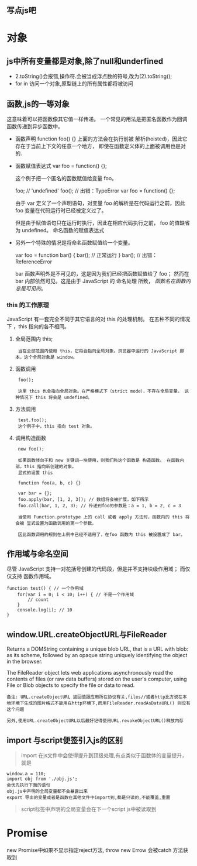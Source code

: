 ## 写点js吧 

对象 
===
js中所有变量都是对象,除了null和underfined
---------------

  * 2.toString()会报错,操作符.会被当成浮点数的符号,改为(2).toString();
  * for in 访问一个对象,原型链上的所有属性都将被访问

函数,js的一等对象 
------------

这意味着可以把函数像其它值一样传递。 一个常见的用法是把匿名函数作为回调函数传递到异步函数中。

* 函数声明
    function foo() {}
    上面的方法会在执行前被 解析(hoisted)，因此它存在于当前上下文的任意一个地方， 即使在函数定义体的上面被调用也是对的.

* 函数赋值表达式
    var foo = function() {};

  这个例子把一个匿名的函数赋值给变量 foo。

  foo; // 'undefined'
  foo(); // 出错：TypeError
  var foo = function() {};

    由于 var 定义了一个声明语句，对变量 foo 的解析是在代码运行之前，因此 foo 变量在代码运行时已经被定义过了。

    但是由于赋值语句只在运行时执行，因此在相应代码执行之前， foo 的值缺省为 undefined。
    命名函数的赋值表达式

* 另外一个特殊的情况是将命名函数赋值给一个变量。

    var foo = function bar() {
        bar(); // 正常运行
    }
    bar(); // 出错：ReferenceError

  bar 函数声明外是不可见的，这是因为我们已经把函数赋值给了 foo； 然而在 bar 内部依然可见。这是由于 JavaScript 的 命名处理      所致， *函数名在函数内总是可见的*。
  
 
 ### this 的工作原理 ###

JavaScript 有一套完全不同于其它语言的对 this 的处理机制。 在五种不同的情况下 ，this 指向的各不相同。


1. 全局范围内 this;

        当在全部范围内使用 this，它将会指向全局对象。浏览器中运行的 JavaScript 脚本，这个全局对象是 window。

2. 函数调用

        foo();

        这里 this 也会指向全局对象。在严格模式下（strict mode），不存在全局变量。 这种情况下 this 将会是 undefined。
        
3. 方法调用

        test.foo(); 
        这个例子中，this 指向 test 对象。

4. 调用构造函数

        new foo(); 

        如果函数倾向于和 new 关键词一块使用，则我们称这个函数是 构造函数。 在函数内部，this 指向新创建的对象。
        显式的设置 this

        function foo(a, b, c) {}

        var bar = {};
        foo.apply(bar, [1, 2, 3]); // 数组将会被扩展，如下所示
        foo.call(bar, 1, 2, 3); // 传递到foo的参数是：a = 1, b = 2, c = 3

        当使用 Function.prototype 上的 call 或者 apply 方法时，函数内的 this 将会被 显式设置为函数调用的第一个参数。

        因此函数调用的规则在上例中已经不适用了，在foo 函数内 this 被设置成了 bar。

  





作用域与命名空间 
---

尽管 JavaScript 支持一对花括号创建的代码段，但是并不支持块级作用域； 而仅仅支持 函数作用域。

    function test() { // 一个作用域
        for(var i = 0; i < 10; i++) { // 不是一个作用域
            // count
        }
        console.log(i); // 10
    }


  
window.URL.createObjectURL与FileReader
---
<blink>Returns a DOMString containing a unique blob URL, that is a URL with blob: as its scheme, followed by an opaque string uniquely identifying the object in the browser.</blink>

The FileReader object lets web applications asynchronously read the contents of files (or raw data buffers) stored on the user's computer, using File or Blob objects to specify the file or data to read.

    备注: URL.createObjectURL 返回值跟应用所在协议有关,files//或者http比方说在本地环境下生成的图片格式不能用在http环境下,而用FileReader.readAsDataURL() 则没有这个问题

    另外,使用URL.createObjectURL以后最好记得使用URL.revokeObjectURL()释放内存


## import 与script便签引入js的区别 ##

> import 在js文件中会使得提升到顶级处理,有点类似于函数体的变量提升，就是
    
    window.a = 110;
    import obj from './obj.js';
    会优先执行下面的语句
    obj.js中声明的全局变量都不会暴露出来
    export 导出的变量或者是函数在其他文件中import到,都是只读的,不能覆盖,重置

> script标签中声明的全局变量会在下一个script js中被读取到


# Promise

new Promise中如果不显示指定reject方法, throw new Errow 会被catch 方法获取到




